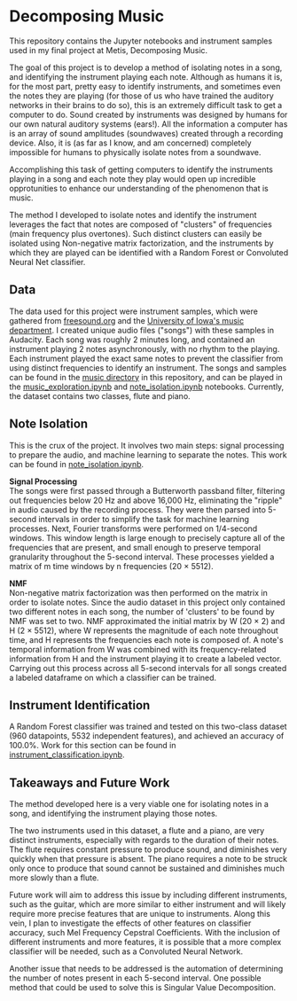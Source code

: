 # Decomposing Music

This repository contains the Jupyter notebooks and instrument samples used in my final project at Metis, Decomposing Music.

The goal of this project is to develop a method of isolating notes in a song, and identifying the instrument playing each note. Although as humans it is, for the most part, pretty easy to identify instruments, and sometimes even the notes they are playing (for those of us who have trained the auditory networks in their brains to do so), this is an extremely difficult task to get a computer to do. Sound created by instruments was designed by humans for our own natural auditory systems (ears!). All the information a computer has is an array of sound amplitudes (soundwaves) created through a recording device. Also, it is (as far as I know, and am concerned) completely impossible for humans to physically isolate notes from a soundwave. 

Accomplishing this task of getting computers to identify the instruments playing in a song and each note they play would open up incredible opprotunities to enhance our understanding of the phenomenon that is music. 

The method I developed to isolate notes and identify the instrument leverages the fact that notes are composed of "clusters" of frequencies (main frequency plus overtones). Such distinct clusters can easily be isolated using Non-negative matrix factorization, and the instruments by which they are played can be identified with a Random Forest or Convoluted Neural Net classifier.

## Data
The data used for this project were instrument samples, which were gathered from [freesound.org](https://www.freesound.org/) and the [University of Iowa's music department](http://theremin.music.uiowa.edu/MISpiano.html). I created unique audio files ("songs") with these samples in Audacity. Each song was roughly 2 minutes long, and contained an instrument playing 2 notes asynchronously, with no rhythm to the playing. Each instrument played the exact same notes to prevent the classifier from using distinct frequencies to identify an instrument. The songs and samples can be found in the [music directory](https://github.com/kekatzmann/decomposing_music/tree/master/music) in this repository, and can be played in the [music_exploration.ipynb](https://github.com/kekatzmann/decomposing_music/blob/master/notebooks/music_exploration.ipynb) and [note_isolation.ipynb](https://github.com/kekatzmann/decomposing_music/blob/master/notebooks/note_isolation.ipynb) notebooks. Currently, the dataset contains two classes, flute and piano.

## Note Isolation
This is the crux of the project. It involves two main steps: signal processing to prepare the audio, and machine learning to separate the notes. This work can be found in [note_isolation.ipynb](https://github.com/kekatzmann/decomposing_music/blob/master/notebooks/note_isolation.ipynb).

<b>Signal Processing</b><br>
The songs were first passed through a Butterworth passband filter, filtering out frequencies below 20 Hz and above 16,000 Hz, eliminating the "ripple" in audio caused by the recording process. They were then parsed into 5-second intervals in order to simplify the task for machine learning processes. Next, Fourier transforms were performed on 1/4-second windows. This window length is large enough to precisely capture all of the frequencies that are present, and small enough to preserve temporal granularity throughout the 5-second interval. These processes yielded a matrix of m time windows by n frequencies (20 × 5512).

<b>NMF</b><br>
Non-negative matrix factorization was then performed on the matrix in order to isolate notes. Since the audio dataset in this project only contained two different notes in each song, the number of 'clusters' to be found by NMF was set to two. NMF approximated the initial matrix by W (20 × 2) and H (2 × 5512), where W represents the magnitude of each note throughout time, and H represents the frequencies each note is composed of. A note's temporal information from W was combined with its frequency-related information from H and the instrument playing it to create a labeled vector. Carrying out this process across all 5-second intervals for all songs created a labeled dataframe on which a classifier can be trained.

## Instrument Identification
A Random Forest classifier was trained and tested on this two-class dataset (960 datapoints, 5532 independent features), and achieved an accuracy of 100.0%. Work for this section can be found in [instrument_classification.ipynb](https://github.com/kekatzmann/decomposing_music/blob/master/notebooks/instrument_classification.ipynb).


## Takeaways and Future Work
The method developed here is a very viable one for isolating notes in a song, and identifying the instrument playing those notes.

The two instruments used in this dataset, a flute and a piano, are very distinct instruments, especially with regards to the duration of their notes. The flute requires constant pressure to produce sound, and diminishes very quickly when that pressure is absent. The piano requires a note to be struck only once to produce that sound cannot be sustained and diminishes much more slowly than a flute.

Future work will aim to address this issue by including different instruments, such as the guitar, which are more similar to either instrument and will likely require more precise features that are unique to instruments. Along this vein, I plan to investigate the effects of other features on classifier accuracy, such Mel Frequency Cepstral Coefficients. With the inclusion of different instruments and more features, it is possible that a more complex classifier will be needed, such as a Convoluted Neural Network.

Another issue that needs to be addressed is the automation of determining the number of notes present in each 5-second interval. One possible method that could be used to solve this is Singular Value Decomposition.

